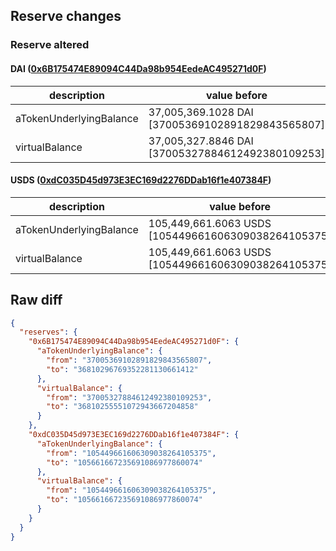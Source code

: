 ## Reserve changes

### Reserve altered

#### DAI ([0x6B175474E89094C44Da98b954EedeAC495271d0F](https://etherscan.io/address/0x6B175474E89094C44Da98b954EedeAC495271d0F))

| description | value before | value after |
| --- | --- | --- |
| aTokenUnderlyingBalance | 37,005,369.1028 DAI [37005369102891829843565807] | 36,810,296.7693 DAI [36810296769352281130661412] |
| virtualBalance | 37,005,327.8846 DAI [37005327884612492380109253] | 36,810,255.5510 DAI [36810255551072943667204858] |


#### USDS ([0xdC035D45d973E3EC169d2276DDab16f1e407384F](https://etherscan.io/address/0xdC035D45d973E3EC169d2276DDab16f1e407384F))

| description | value before | value after |
| --- | --- | --- |
| aTokenUnderlyingBalance | 105,449,661.6063 USDS [105449661606309038264105375] | 105,661,667.2356 USDS [105661667235691086977860074] |
| virtualBalance | 105,449,661.6063 USDS [105449661606309038264105375] | 105,661,667.2356 USDS [105661667235691086977860074] |


## Raw diff

```json
{
  "reserves": {
    "0x6B175474E89094C44Da98b954EedeAC495271d0F": {
      "aTokenUnderlyingBalance": {
        "from": "37005369102891829843565807",
        "to": "36810296769352281130661412"
      },
      "virtualBalance": {
        "from": "37005327884612492380109253",
        "to": "36810255551072943667204858"
      }
    },
    "0xdC035D45d973E3EC169d2276DDab16f1e407384F": {
      "aTokenUnderlyingBalance": {
        "from": "105449661606309038264105375",
        "to": "105661667235691086977860074"
      },
      "virtualBalance": {
        "from": "105449661606309038264105375",
        "to": "105661667235691086977860074"
      }
    }
  }
}
```
